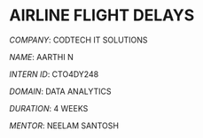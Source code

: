 # AIRLINE FLIGHT DELAYS

_COMPANY_: CODTECH IT SOLUTIONS

_NAME_: AARTHI N

_INTERN ID_: CTO4DY248

_DOMAIN_: DATA ANALYTICS

_DURATION_: 4 WEEKS

_MENTOR_: NEELAM SANTOSH
